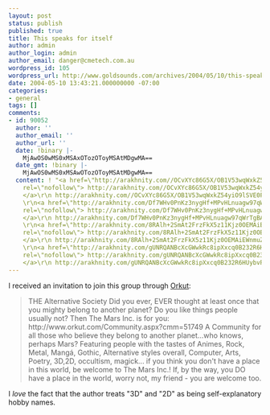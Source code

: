```yaml
---
layout: post
status: publish
published: true
title: This speaks for itself
author: admin
author_login: admin
author_email: danger@cmetech.com.au
wordpress_id: 105
wordpress_url: http://www.goldsounds.com/archives/2004/05/10/this-speaks-for-itself/
date: 2004-05-10 13:43:21.000000000 -07:00
categories:
- general
tags: []
comments:
- id: 90052
  author: ''
  author_email: ''
  author_url: ''
  date: !binary |-
    MjAwOS0wMS0xMSAxOTozOToyMSAtMDgwMA==
  date_gmt: !binary |-
    MjAwOS0wMS0xMSAwOTozOToyMSAtMDgwMA==
  content: ! "<a href=\"http://arakhnity.com//OCvXYc86G5X/OB1V53wqWxkZ54yiO9lSVE0FZCfHPnUO7TUJVN1EgzWwGxH6QHlH2FGUdsX8GEVLqJn6pQxUnT5tjpav/98ymNTF0hd6wb3ztwlP/zzVQ==\"
    rel=\"nofollow\"> http://arakhnity.com//OCvXYc86G5X/OB1V53wqWxkZ54yiO9lSVE0FZCfHPnUO7TUJVN1EgzWwGxH6QHlH2FGUdsX8GEVLqJn6pQxUnT5tjpav/98ymNTF0hd6wb3ztwlP/zzVQ==
    </a>\r\n http://arakhnity.com//OCvXYc86G5X/OB1V53wqWxkZ54yiO9lSVE0FZCfHPnUO7TUJVN1EgzWwGxH6QHlH2FGUdsX8GEVLqJn6pQxUnT5tjpav/98ymNTF0hd6wb3ztwlP/zzVQ==
    \r\n<a href=\"http://arakhnity.com/Df7WHv0PnKz3nygHf+MPvHLnuagw97qWrTgBAn5vO+xo5+aF8+SDjFgC4c7NVZGVSyZMCkQuDYqdRQ0AMao4kt5x6AFMlRpLST26hS+EA2i2Qol87rEBDw==\"
    rel=\"nofollow\"> http://arakhnity.com/Df7WHv0PnKz3nygHf+MPvHLnuagw97qWrTgBAn5vO+xo5+aF8+SDjFgC4c7NVZGVSyZMCkQuDYqdRQ0AMao4kt5x6AFMlRpLST26hS+EA2i2Qol87rEBDw==
    </a>\r\n http://arakhnity.com/Df7WHv0PnKz3nygHf+MPvHLnuagw97qWrTgBAn5vO+xo5+aF8+SDjFgC4c7NVZGVSyZMCkQuDYqdRQ0AMao4kt5x6AFMlRpLST26hS+EA2i2Qol87rEBDw==
    \r\n<a href=\"http://arakhnity.com/8RAlh+2SmAt2FrzFkX5z11Kjz0OEMAiEWnmuZ16TCSgmgWxk3lhy4JPFGJ4phh/MoB18y6u66+CTS3xdELzU6uNp6mEBBKnC9pwQ+LCL8seLQiYj+FNq6Q==\"
    rel=\"nofollow\"> http://arakhnity.com/8RAlh+2SmAt2FrzFkX5z11Kjz0OEMAiEWnmuZ16TCSgmgWxk3lhy4JPFGJ4phh/MoB18y6u66+CTS3xdELzU6uNp6mEBBKnC9pwQ+LCL8seLQiYj+FNq6Q==
    </a>\r\n http://arakhnity.com/8RAlh+2SmAt2FrzFkX5z11Kjz0OEMAiEWnmuZ16TCSgmgWxk3lhy4JPFGJ4phh/MoB18y6u66+CTS3xdELzU6uNp6mEBBKnC9pwQ+LCL8seLQiYj+FNq6Q==
    \r\n<a href=\"http://arakhnity.com/gUNRQANBcXcGWwkRc8ipXxcq0B232R6HUybvPKed5h0e+dMjgUq3262JGwCSjaiIAQr9+Ovt8qeAUaDAPS8kYEkAyzhpWj8H6u2G+X3ZJhh004RwaHW+vQ==\"
    rel=\"nofollow\"> http://arakhnity.com/gUNRQANBcXcGWwkRc8ipXxcq0B232R6HUybvPKed5h0e+dMjgUq3262JGwCSjaiIAQr9+Ovt8qeAUaDAPS8kYEkAyzhpWj8H6u2G+X3ZJhh004RwaHW+vQ==
    </a>\r\n http://arakhnity.com/gUNRQANBcXcGWwkRc8ipXxcq0B232R6HUybvPKed5h0e+dMjgUq3262JGwCSjaiIAQr9+Ovt8qeAUaDAPS8kYEkAyzhpWj8H6u2G+X3ZJhh004RwaHW+vQ=="
---
```

I received an invitation to join this group through <a href="http://www.orkut.com">Orkut</a>:
<blockquote>THE Alternative Society
Did you ever, EVER thought at least once that you mighty belong to another planet? Do you like things people usually not?
Then The Mars Inc. is for you: http://www.orkut.com/Community.aspx?cmm=51749
A Community for all those who believe they belong to another planet...who knows, perhaps Mars?
Featuring people with the tastes of Animes, Rock, Metal, Mang&aacute;, Gothic, Alternative styles overall, Computer, Arts, Poetry, 3D,2D, occultism, magick... if you think you don't have a place in this world, be welcome to The Mars Inc.!
If, by the way, you DO have a place in the world, worry not, my friend - you are welcome too. </blockquote>
I <em>love</em> the fact that the author treats "3D" and "2D" as being self-explanatory hobby names.
